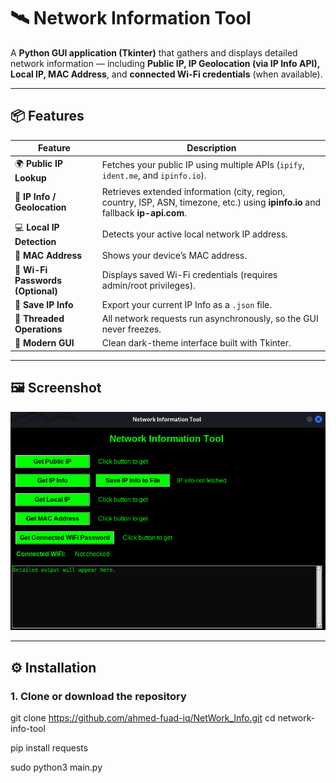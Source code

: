 # 🛰️ Network Information Tool

A **Python GUI application (Tkinter)** that gathers and displays detailed network information — including **Public IP, IP Geolocation (via IP Info API), Local IP, MAC Address**, and **connected Wi-Fi credentials** (when available).

---

## 📦 Features

| Feature | Description |
|----------|-------------|
| 🌍 **Public IP Lookup** | Fetches your public IP using multiple APIs (`ipify`, `ident.me`, and `ipinfo.io`). |
| 🧭 **IP Info / Geolocation** | Retrieves extended information (city, region, country, ISP, ASN, timezone, etc.) using **ipinfo.io** and fallback **ip-api.com**. |
| 💻 **Local IP Detection** | Detects your active local network IP address. |
| 🔐 **MAC Address** | Shows your device’s MAC address. |
| 📶 **Wi-Fi Passwords (Optional)** | Displays saved Wi-Fi credentials (requires admin/root privileges). |
| 💾 **Save IP Info** | Export your current IP Info as a `.json` file. |
| 🧵 **Threaded Operations** | All network requests run asynchronously, so the GUI never freezes. |
| 🎨 **Modern GUI** | Clean dark-theme interface built with Tkinter. |

---

## 🖼️ Screenshot

![image](https://github.com/ahmed-fuad-iq/NetWork_Info/blob/main/Screenshot%20From%202025-10-20%2021-58-58.png)

---

## ⚙️ Installation

### 1. Clone or download the repository

git clone https://github.com/ahmed-fuad-iq/NetWork_Info.git
cd network-info-tool

pip install requests


sudo python3 main.py
